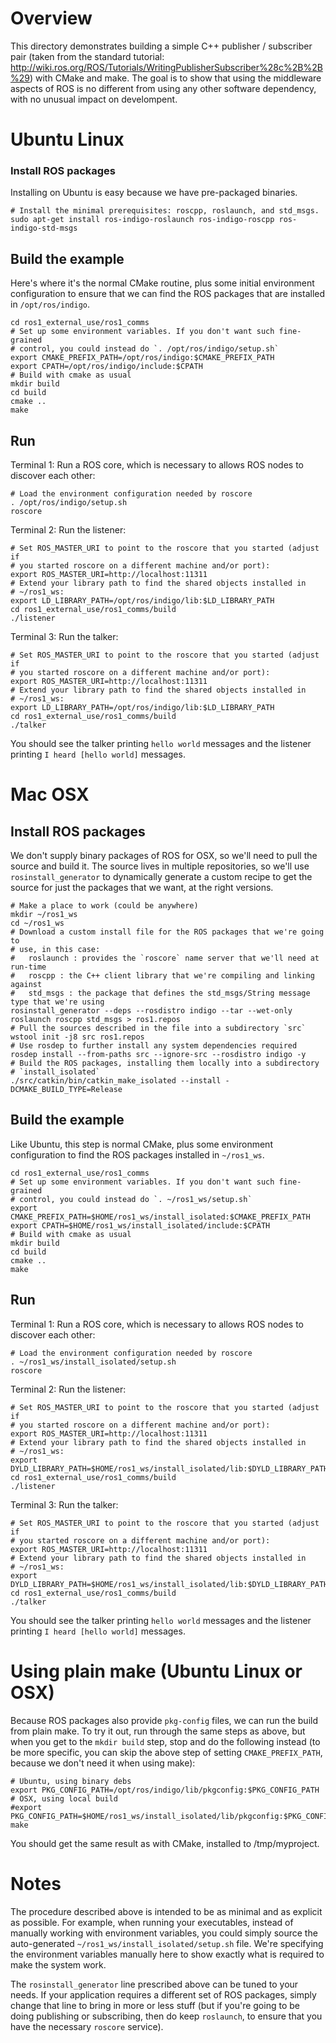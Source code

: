 # Overview

This directory demonstrates building a simple C++ publisher / subscriber
pair (taken from the standard tutorial:
http://wiki.ros.org/ROS/Tutorials/WritingPublisherSubscriber%28c%2B%2B%29)
with CMake and make. The goal is to show that using the middleware aspects
of ROS is no different from using any other software dependency, with no
unusual impact on develompent.

# Ubuntu Linux

### Install ROS packages
Installing on Ubuntu is easy because we have pre-packaged binaries.
~~~
# Install the minimal prerequisites: roscpp, roslaunch, and std_msgs.
sudo apt-get install ros-indigo-roslaunch ros-indigo-roscpp ros-indigo-std-msgs
~~~

## Build the example
Here's where it's the normal CMake routine, plus some initial
environment configuration to ensure that we can find the ROS packages that
are installed in `/opt/ros/indigo`.
~~~
cd ros1_external_use/ros1_comms
# Set up some environment variables. If you don't want such fine-grained
# control, you could instead do `. /opt/ros/indigo/setup.sh`
export CMAKE_PREFIX_PATH=/opt/ros/indigo:$CMAKE_PREFIX_PATH
export CPATH=/opt/ros/indigo/include:$CPATH
# Build with cmake as usual
mkdir build
cd build
cmake ..
make
~~~

## Run
Terminal 1:
Run a ROS core, which is necessary to allows ROS nodes to discover each
other:
~~~
# Load the environment configuration needed by roscore
. /opt/ros/indigo/setup.sh
roscore
~~~

Terminal 2:
Run the listener:
~~~
# Set ROS_MASTER_URI to point to the roscore that you started (adjust if
# you started roscore on a different machine and/or port):
export ROS_MASTER_URI=http://localhost:11311
# Extend your library path to find the shared objects installed in
# ~/ros1_ws:
export LD_LIBRARY_PATH=/opt/ros/indigo/lib:$LD_LIBRARY_PATH
cd ros1_external_use/ros1_comms/build
./listener
~~~

Terminal 3:
Run the talker:
~~~
# Set ROS_MASTER_URI to point to the roscore that you started (adjust if
# you started roscore on a different machine and/or port):
export ROS_MASTER_URI=http://localhost:11311
# Extend your library path to find the shared objects installed in
# ~/ros1_ws:
export LD_LIBRARY_PATH=/opt/ros/indigo/lib:$LD_LIBRARY_PATH
cd ros1_external_use/ros1_comms/build
./talker
~~~

You should see the talker printing `hello world` messages and the listener
printing `I heard [hello world]` messages.


# Mac OSX

## Install ROS packages
We don't supply binary packages of ROS for OSX, so we'll need to pull the
source and build it. The source lives in multiple repositories, so we'll
use `rosinstall_generator` to dynamically generate a custom recipe to get
the source for just the packages that we want, at the right versions.
~~~
# Make a place to work (could be anywhere)
mkdir ~/ros1_ws
cd ~/ros1_ws
# Download a custom install file for the ROS packages that we're going to
# use, in this case:
#   roslaunch : provides the `roscore` name server that we'll need at run-time
#   roscpp : the C++ client library that we're compiling and linking against
#   std_msgs : the package that defines the std_msgs/String message type that we're using
rosinstall_generator --deps --rosdistro indigo --tar --wet-only roslaunch roscpp std_msgs > ros1.repos
# Pull the sources described in the file into a subdirectory `src`
wstool init -j8 src ros1.repos
# Use rosdep to further install any system dependencies required 
rosdep install --from-paths src --ignore-src --rosdistro indigo -y
# Build the ROS packages, installing them locally into a subdirectory
# `install_isolated`
./src/catkin/bin/catkin_make_isolated --install -DCMAKE_BUILD_TYPE=Release
~~~

## Build the example
Like Ubuntu, this step is normal CMake, plus some environment configuration
to find the ROS packages installed in `~/ros1_ws`.
~~~
cd ros1_external_use/ros1_comms
# Set up some environment variables. If you don't want such fine-grained
# control, you could instead do `. ~/ros1_ws/setup.sh`
export CMAKE_PREFIX_PATH=$HOME/ros1_ws/install_isolated:$CMAKE_PREFIX_PATH
export CPATH=$HOME/ros1_ws/install_isolated/include:$CPATH
# Build with cmake as usual
mkdir build
cd build
cmake ..
make
~~~

## Run
Terminal 1:
Run a ROS core, which is necessary to allows ROS nodes to discover each
other:
~~~
# Load the environment configuration needed by roscore
. ~/ros1_ws/install_isolated/setup.sh
roscore
~~~

Terminal 2:
Run the listener:
~~~
# Set ROS_MASTER_URI to point to the roscore that you started (adjust if
# you started roscore on a different machine and/or port):
export ROS_MASTER_URI=http://localhost:11311
# Extend your library path to find the shared objects installed in
# ~/ros1_ws:
export DYLD_LIBRARY_PATH=$HOME/ros1_ws/install_isolated/lib:$DYLD_LIBRARY_PATH
cd ros1_external_use/ros1_comms/build
./listener
~~~

Terminal 3:
Run the talker:
~~~
# Set ROS_MASTER_URI to point to the roscore that you started (adjust if
# you started roscore on a different machine and/or port):
export ROS_MASTER_URI=http://localhost:11311
# Extend your library path to find the shared objects installed in
# ~/ros1_ws:
export DYLD_LIBRARY_PATH=$HOME/ros1_ws/install_isolated/lib:$DYLD_LIBRARY_PATH
cd ros1_external_use/ros1_comms/build
./talker
~~~

You should see the talker printing `hello world` messages and the listener
printing `I heard [hello world]` messages.

# Using plain make (Ubuntu Linux or OSX)
Because ROS packages also provide `pkg-config` files, we can run the build
from plain make. To try it out, run through the same steps as above, but
when you get to the `mkdir build` step, stop and do the following instead
(to be more specific, you can skip the above step of setting
`CMAKE_PREFIX_PATH`, because we don't need it when using make):

~~~
# Ubuntu, using binary debs
export PKG_CONFIG_PATH=/opt/ros/indigo/lib/pkgconfig:$PKG_CONFIG_PATH
# OSX, using local build
#export PKG_CONFIG_PATH=$HOME/ros1_ws/install_isolated/lib/pkgconfig:$PKG_CONFIG_PATH
make
~~~

You should get the same result as with CMake, installed to /tmp/myproject.

# Notes

The procedure described above is intended to be as minimal and as explicit
as possible. For example, when running your executables, instead of
manually working with environment variables, you could simply source the
auto-generated `~/ros1_ws/install_isolated/setup.sh` file. We're specifying
the environment variables manually here to show exactly what is required to
make the system work.

The `rosinstall_generator` line prescribed above can be tuned to your
needs. If your application requires a different set of ROS packages, simply
change that line to bring in more or less stuff (but if you're going to be
doing publishing or subscribing, then do keep `roslaunch`, to ensure that
you have the necessary `roscore` service).

